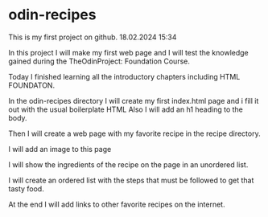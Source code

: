 # odin-recipes
This is my first project on github. 18.02.2024 15:34

In this project I will make my first web page and I will test the knowledge gained during the TheOdinProject: Foundation Course.

Today I finished learning all the introductory chapters including HTML FOUNDATON.

In the odin-recipes directory I will create my first index.html page and i fill it out with the usual boilerplate HTML Also I will add an h1 heading to the body.

Then I will create a web page with my favorite recipe in the recipe directory.

I will add an image to this page 

I will show the ingredients of the recipe on the page in an unordered list.

I will create an ordered list with the steps that must be followed to get that tasty food.

At the end I will add links to other favorite recipes on the internet.